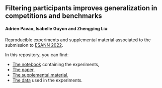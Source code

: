 ## Filtering participants improves generalization in competitions and benchmarks

#### Adrien Pavao, Isabelle Guyon and Zhengying Liu

Reproducible experiments and supplemental material associated to the submission to [ESANN 2022](https://www.esann.org/).

In this repository, you can find:
- [The notebook](experiments.ipynb) containing the experiments,
- [The paper](paper.pdf),
- [The supplemental material](SUPPLEMENTAL_MATERIAL.pdf),
- [The data](data) used in the experiments.
